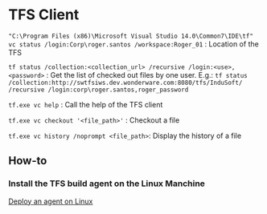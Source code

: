 # TFS Client

`"C:\Program Files (x86)\Microsoft Visual Studio 14.0\Common7\IDE\tf"
vc status /login:Corp\roger.santos /workspace:Roger_01` : Location of the TFS

`tf status /collection:<collection_url> /recursive /login:<use>,<password>` : Get the list of checked out files by one user. E.g.: `tf status /collection:http://swtfsiws.dev.wonderware.com:8080/tfs/InduSoft/ /recursive /login:corp\roger.santos,roger_password`

`tf.exe vc help` : Call the help of the TFS client

`tf.exe vc checkout '<file_path>'` : Checkout a file

`tf.exe vc history /noprompt <file_path>`: Display the history of a file


## How-to

### Install the TFS build agent on the Linux Manchine

[Deploy an agent on Linux](https://docs.microsoft.com/en-us/azure/devops/pipelines/agents/v2-linux?view=vsts)
